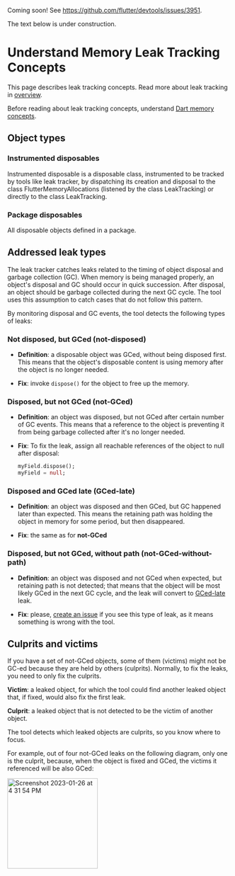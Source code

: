 Coming soon! See https://github.com/flutter/devtools/issues/3951.

The text below is under construction.

# Understand Memory Leak Tracking Concepts

This page describes leak tracking concepts.
Read more about leak tracking in [overview](OVERVIEW.md).

Before reading about leak tracking concepts, understand [Dart memory concepts](https://docs.flutter.dev/development/tools/devtools/memory#basic-memory-concepts).

## Object types

### Instrumented disposables

Instrumented disposable is a disposable class, instrumented to be tracked by tools
like leak tracker, by dispatching its creation and disposal to the class
FlutterMemoryAllocations (listened by the class LeakTracking)
or directly to the class LeakTracking.

### Package disposables

All disposable objects defined in a package.

## Addressed leak types

The leak tracker catches leaks related to the timing of object disposal and garbage collection (GC). When memory is being managed properly, an object's disposal and GC should occur in quick succession. After disposal, an object should be garbage collected during the next GC cycle. The tool uses this assumption to catch cases that do not follow this pattern.

By monitoring disposal and GC events, the tool detects
the following types of leaks:

### Not disposed, but GCed (not-disposed)

- **Definition**: a disposable object was GCed,
   without being disposed first. This means that the object's disposable content
   is using memory after the object is no longer needed.

- **Fix**: invoke `dispose()` for the object to free up the memory.

### Disposed, but not GCed (not-GCed)

- **Definition**: an object was disposed,
   but not GCed after certain number of GC events. This means that
   a reference to the object is preventing it from being
   garbage collected after it's no longer needed.

- **Fix**: To fix the leak, assign all reachable references
   of the object to null after disposal:

   ```dart
   myField.dispose();
   myField = null;
   ```

### Disposed and GCed late (GCed-late) <a id='gced-late'></a>

- **Definition**: an object was disposed and then GCed,
   but GC happened later than expected. This means the retaining path was
   holding the object in memory for some period, but then disappeared.

- **Fix**: the same as for **not-GCed**

### Disposed, but not GCed, without path (not-GCed-without-path)

- **Definition**: an object
   was disposed and not GCed when expected, but retaining path
   is not detected; that means that the object will be most likely GCed in
   the next GC cycle,
   and the leak will convert to [GCed-late](#gced-late) leak.

- **Fix**: please,
[create an issue](https://github.com/dart-lang/leak_tracker/issues)
if you see this type of leak, as it means
something is wrong with the tool.

## Culprits and victims

If you have a set of not-GCed objects, some of them (victims)
might not be GC-ed because they are held by others (culprits).
Normally, to fix the leaks, you need to only fix the culprits.

**Victim**: a leaked object, for which the tool could find another
leaked object that, if fixed, would also fix the first leak.

**Culprit**: a leaked object that is not detected to be the victim
of another object.

The tool detects which leaked objects are culprits, so you know where to focus.

For example, out of four not-GCed leaks on the following diagram,
only one is the culprit, because, when the object is fixed
and GCed, the victims it referenced will be also GCed:

<img width="204" alt="Screenshot 2023-01-26 at 4 31 54 PM" src="https://user-images.githubusercontent.com/12115586/214981096-9967c554-f037-4ed0-812b-ff5b387bb4e1.png">
